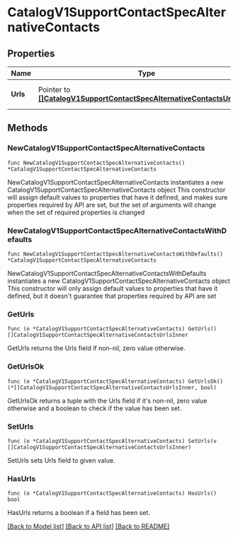 # CatalogV1SupportContactSpecAlternativeContacts

## Properties

Name | Type | Description | Notes
------------ | ------------- | ------------- | -------------
**Urls** | Pointer to [**[]CatalogV1SupportContactSpecAlternativeContactsUrlsInner**](CatalogV1SupportContactSpecAlternativeContactsUrlsInner.md) | Alternative contact URLs. | [optional] 

## Methods

### NewCatalogV1SupportContactSpecAlternativeContacts

`func NewCatalogV1SupportContactSpecAlternativeContacts() *CatalogV1SupportContactSpecAlternativeContacts`

NewCatalogV1SupportContactSpecAlternativeContacts instantiates a new CatalogV1SupportContactSpecAlternativeContacts object
This constructor will assign default values to properties that have it defined,
and makes sure properties required by API are set, but the set of arguments
will change when the set of required properties is changed

### NewCatalogV1SupportContactSpecAlternativeContactsWithDefaults

`func NewCatalogV1SupportContactSpecAlternativeContactsWithDefaults() *CatalogV1SupportContactSpecAlternativeContacts`

NewCatalogV1SupportContactSpecAlternativeContactsWithDefaults instantiates a new CatalogV1SupportContactSpecAlternativeContacts object
This constructor will only assign default values to properties that have it defined,
but it doesn't guarantee that properties required by API are set

### GetUrls

`func (o *CatalogV1SupportContactSpecAlternativeContacts) GetUrls() []CatalogV1SupportContactSpecAlternativeContactsUrlsInner`

GetUrls returns the Urls field if non-nil, zero value otherwise.

### GetUrlsOk

`func (o *CatalogV1SupportContactSpecAlternativeContacts) GetUrlsOk() (*[]CatalogV1SupportContactSpecAlternativeContactsUrlsInner, bool)`

GetUrlsOk returns a tuple with the Urls field if it's non-nil, zero value otherwise
and a boolean to check if the value has been set.

### SetUrls

`func (o *CatalogV1SupportContactSpecAlternativeContacts) SetUrls(v []CatalogV1SupportContactSpecAlternativeContactsUrlsInner)`

SetUrls sets Urls field to given value.

### HasUrls

`func (o *CatalogV1SupportContactSpecAlternativeContacts) HasUrls() bool`

HasUrls returns a boolean if a field has been set.


[[Back to Model list]](../README.md#documentation-for-models) [[Back to API list]](../README.md#documentation-for-api-endpoints) [[Back to README]](../README.md)


